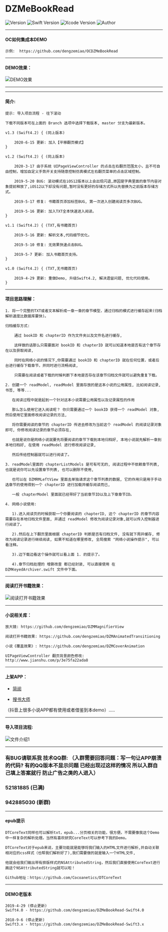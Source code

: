 # DZMeBookRead

![Version](https://img.shields.io/badge/Version-1.3-orange.svg)
![Swift Version](https://img.shields.io/badge/Swift-4.2-orange.svg)
![Xcode Version](https://img.shields.io/badge/Xcode-11.2-orange.svg)
![Author](https://img.shields.io/badge/Author-DZM-blue.svg)

***

#### OC如何集成本DEMO

    示例:  https://github.com/dengzemiao/OCDZMeBookRead

***

#### DEMO效果：

![DEMO效果](gif_0.gif)

***

***

#### 简介:

    提示: 导入项目流程 - 往下滚动
    
    下载不同版本可在上面的 Branch 选项中选择下载版本, master 分支为最新版本。
    
    v1.3 (Swift4.2) { (同上版本)

        2020-6-15 更新: 加入【平移翻页模式】
    }
    
    v1.2 (Swift4.2) { (同上版本)

        2020-3-17 由于系统 UIPageViewController 的点击左右翻页范围太小，且不可自由控制，增加自定义手势开关支持随意控制仿真模式左右翻页菜单的点击区域控制。
    
        2019-5-20 BUG: 滚动模式在iOS12版本以上会出现闪退,原因是字典里面的章节内容对象提前释放了,iOS12以下却没有问题,暂时没有更好的存储方式所以先替换为之前版本存储方式。
        
        2019-5-17 修复: 书籍首页添加标签BUG, 第一次进入创建阅读页多次BUG。
    
        2019-5-16 更新: 加入TXT全本快速进入阅读。
    }
    
    v1.1 (Swift4.2) { (TXT,有书籍首页)
    
        2019-5-16 更新: 解析文本,代码细节优化。
        
        2019-5-10 修复: 无效果快速点击BUG。
        
        2019-5-7 更新: 加入书籍首页支持。
    }
    
    v1.0 (Swift4.2) { (TXT,无书籍首页)
    
        2019-4-29 更新: 重做Demo, 升级Swift4.2, 解决遗留问题, 优化代码使用。
    }
    
***

#### 项目思路理解：

    1. 将一个完整的TXT或者文本解析成一章一章的章节模型，通过归档的模式进行缓存起来(归档解析速度比数据库要快)。

    归档缓存方式:

        通过 bookID 和 chapterID 作为文件夹以及文件名进行缓存,

        这样做的话那么只需要面对 bookID 和 chapterID 就可以知道本地是否有这个章节存在以及获取阅读,
        
        同时在网络小说的情况下,你需要通过 bookID 和 chapterID 就在任何位置，或者后台进行缓存下载章节，并同时进行流畅阅读,
        
        只需要在阅读或者下载的时候判断下本地是否存在该章节归档文件就可以避免重复下载。
        
    2. 创建一个 readModel, readModel 里面存放的是这本小说的公用属性, 比如阅读记录, 书签, 等等...

       在阅读过程中就是起到一个针对这本小说需要公用属性以及记录属性的作用
       
       那么怎么使用它进入阅读呢？ 你只需要通过一个 bookID 获得一个 readModel 对象, 然后使用它里面修改阅读记录的方法, 
       
       将你需要阅读的章节的 chapterID 传进去修改为当前这个 readModel 的阅读记录对象即可, 你修改阅读记录的章节必须存在,
       
       也就是说你是网络小说就要先将要阅读的章节下载到本地归档好, 本地小说就先解析一章到本地归档好, 在使用 readModel 进行修改阅读记录,
       
       然后传给控制器就可以进行阅读了。
       
    3. readModel里面的 chapterListModels 是可有可无的, 阅读过程中不依赖章节列表, 也就是说你可以先设置章节列表, 也可以删除不使用,

       也可以在 DZMRMLeftView 里面去单独请求这个章节列表的数据, 它的作用只是用于手动选章节的使用得到一个 chapterID 进行加载并缓存阅读而已,
       
       一般 chapterModel 里面就已经带好了当前章节ID以及上下章章节ID。
       
    4. 网络小说使用:
        
       1).进入阅读页的时候获取一个你要阅读的 chapterID, 这个 chapterID 的章节内容需要存在本地归档文件里面, 并通过 readModel 修改为阅读记录对象,就可以传入控制器进行阅读了。
       
       2).然后在上下翻页里面根据 chapterID 判断是否有归档文件, 没有就下周并缓存, 修改为阅读记录进行继续阅读, 如果不知道在哪里修改, 全局搜索 "网络小说操作提示", 可以看注释。
       
       3).边下载边看这个操作就可以看上面 1. 的提示了。
       
       4).章节归档处理的 增删改查 都已经封装, 可以直接使用 在 DZMKeyedArchiver.swift 文件中下面。

***

#### 阅读打开书籍效果：

![阅读打开书籍效果](gif_1.gif)

***

#### 小说相关库：

    放大镜: https://github.com/dengzemiao/DZMMagnifierView

    阅读打开书籍效果: https://github.com/dengzemiao/DZMAnimatedTransitioning

    小说《覆盖效果》: https://github.com/dengzemiao/DZMCoverAnimation

    UIPageViewController 翻页背景颜色修改: http://www.jianshu.com/p/3e75fa22ada8

***

#### 上架APP：

* [简阅](https://apps.apple.com/cn/app/id1494994480)

* [搜书大师](https://apps.apple.com/cn/app/id1523194349)

（抖音上很多小说APP都有使用或者借鉴到本demo）.....

***

#### 导入项目流程:

![文件介绍1](icon_0.png)

***

### 有BUG请联系我 技术QQ群: （入群需要回答问题：写一句让APP崩溃的代码? 有的QQ版本不显示问题 已经出现过这样的情况 所以入群自己填上答案就行 防止广告之类的人进入）
### 52181885 (已满)
### 942885030 (新群)

***

#### epub提示

    DTCoreText同样也可以解析txt，epub...分页相关的功能，很方便。不需要像我这个Demo中一样复杂的解析处理。当然有喜欢研究CoreText可以参考下我的Demo。

    DTCoreText对于epub来说，主要功能就是能够将我们输入的HTML文件进行解析,并自动关联相对应的css样式（也帮我们解析好了),我们需要做的就是输入一个HTML文件,

    他就会给我们输出带有排版样式的NSAttributedString，然后我们直接使用CoreText进行画这个NSAttributedString就可以啦！

    Github地址：https://github.com/Cocoanetics/DTCoreText

***

#### DEMO老版本

    2019-4-29 (停止更新)
    Swift4.0 - https://github.com/dengzemiao/DZMeBookRead-Swift4.0

    2018-9-6 (停止更新)
    Swift3.x - https://github.com/dengzemiao/DZMeBookRead-Swift3.x

